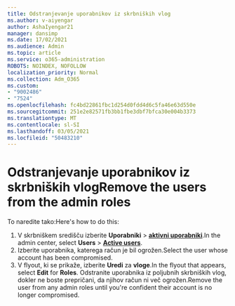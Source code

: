 ```yaml
---
title: Odstranjevanje uporabnikov iz skrbniških vlog
ms.author: v-aiyengar
author: AshaIyengar21
manager: dansimp
ms.date: 17/02/2021
ms.audience: Admin
ms.topic: article
ms.service: o365-administration
ROBOTS: NOINDEX, NOFOLLOW
localization_priority: Normal
ms.collection: Adm_O365
ms.custom:
- "9002486"
- "7524"
ms.openlocfilehash: fc4bd22861fbc1d254d0fdd4d6c5fa46e63d550e
ms.sourcegitcommit: 251e2e82571fb3bb1fbe3dbf7bfca30e004b3373
ms.translationtype: MT
ms.contentlocale: sl-SI
ms.lasthandoff: 03/05/2021
ms.locfileid: "50483210"
---
```

# <a name="remove-the-users-from-the-admin-roles"></a><span data-ttu-id="a78c4-102">Odstranjevanje uporabnikov iz skrbniških vlog</span><span class="sxs-lookup"><span data-stu-id="a78c4-102">Remove the users from the admin roles</span></span>

<span data-ttu-id="a78c4-103">To naredite tako:</span><span class="sxs-lookup"><span data-stu-id="a78c4-103">Here's how to do this:</span></span>

1. <span data-ttu-id="a78c4-104">V skrbniškem središču izberite **Uporabniki**  >  [**aktivni uporabniki**](https://go.microsoft.com/fwlink/p/?linkid=834822).</span><span class="sxs-lookup"><span data-stu-id="a78c4-104">In the admin center, select **Users** > [**Active users**](https://go.microsoft.com/fwlink/p/?linkid=834822).</span></span>
1. <span data-ttu-id="a78c4-105">Izberite uporabnika, katerega račun je bil ogrožen.</span><span class="sxs-lookup"><span data-stu-id="a78c4-105">Select the user whose account has been compromised.</span></span>
1. <span data-ttu-id="a78c4-106">V flyout, ki se prikaže, izberite **Uredi** za **vloge**.</span><span class="sxs-lookup"><span data-stu-id="a78c4-106">In the flyout that appears, select **Edit** for **Roles**.</span></span> <span data-ttu-id="a78c4-107">Odstranite uporabnika iz poljubnih skrbniških vlog, dokler ne boste prepričani, da njihov račun ni več ogrožen.</span><span class="sxs-lookup"><span data-stu-id="a78c4-107">Remove the user from any admin roles until you're confident their account is no longer compromised.</span></span>

